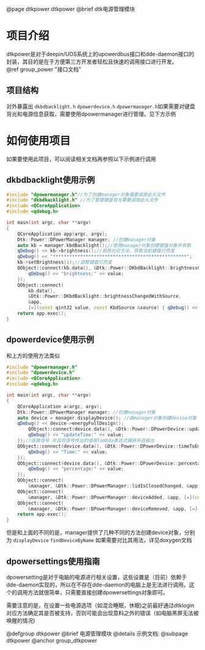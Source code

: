 @page dtkpower dtkpower
@brief dtk电源管理模块

# 项目介绍

dtkpower是对于deepin/UOS系统上的upowerdbus接口和dde-daemon接口的封装，其目的是在于方便第三方开发者轻松且快速的调用接口进行开发。<br>
@ref group_power "接口文档"


## 项目结构

对外暴露出 `dkbdbacklight.h` `dpowerdevice.h` `dpowermanager.h`如果需要对键盘背光和电源信息获取，需要使用dpowermanager进行管理。见下方示例

# 如何使用项目

如果要使用此项目，可以阅读相关文档再参照以下示例进行调用

## dkbdbacklight使用示例

```cpp
#include "dpowermanager.h"//为了创建manager对象需要调用此头文件
#include "dkbdbacklight.h" //为了管理键盘背光需要调用此头文件
#include <QCoreApplication>
#include <qdebug.h>

int main(int argc, char **argv)
{
    QCoreApplication app(argc, argv);
    Dtk::Power::DPowerManager manager; //创建manager对象
    auto kb = manager.kbdBacklight();//使用manager对象创建键盘对象并获取
    qDebug() << kb->brightness();//调用对应方法，获取当前键盘灯亮度
    qDebug() << "*************************************************";
    kb->setBrightness(1);//调整键盘灯亮度
    QObject::connect(kb.data(), &Dtk::Power::DKbdBacklight::brightnessChanged, &app, [=](const qint32 value) {
        qDebug() << "brightness:" << value;
    });
    QObject::connect(
        kb.data(),
        &Dtk::Power::DKbdBacklight::brightnessChangedWithSource,
        &app,
        [=](const qint32 value, const KbdSource &source) { qDebug() << "brightness:" << value << static_cast<int>(source); });//连接信号并且用lambda表达式捕获信号值强制转换为int类型输出
    return app.exec();
}
```

## dpowerdevice使用示例

和上方的使用方法类似

```cpp
#include "dpowermanager.h"
#include "dpowerdevice.h"
#include <QCoreApplication>
#include <qdebug.h>

int main(int argc, char **argv)
{
    QCoreApplication a(argc, argv);
    Dtk::Power::DPowerManager manager; //创建manager对象
    auto device = manager.displayDevice(); //由manager对象创建device对象
    qDebug() << device->energyFullDesign();
        QObject::connect(device.data(), &Dtk::Power::DPowerDevice::updateTimeChanged, &app, [=](const QDateTime &value) {
        qDebug() << "updateTime:" << value;
    });//连接信号 并且将信号传出的值用lambda表达式捕获并且输出
    QObject::connect(device.data(), &Dtk::Power::DPowerDevice::timeToEmptyChanged, &app, [=](const qint64 value) {
        qDebug() << "Time:" << value;
    });
    QObject::connect(device.data(), &Dtk::Power::DPowerDevice::percentageChanged, &app, [=](const double value) {
        qDebug() << "percentage:" << value;
    });
    QObject::connect(
        &manager, &Dtk::Power::DPowerManager::lidIsClosedChanged, &app, [=](const bool value) { qDebug() << "Lid:" << value; }); //这个是powermanager的信号
    QObject::connect(
        &manager, &Dtk::Power::DPowerManager::deviceAdded, &app, [=](const QString &name) { qDebug() << "name:" << name; });
    QObject::connect(
        &manager, &Dtk::Power::DPowerManager::deviceRemoved, &app, [=](const QString &name) { qDebug() << "nameRM:" << name; });
    return app.exec();
}
```

但是和上面的不同的是，manager提供了几种不同的方法创建device对象，分别为 `displayDevice` `findDeviceByName` 如果需要对比其用法，详见doxygen文档

## dpowersettings使用指南

dpowersetting是对于电脑的电源进行相关设置，这些设置是（目前）依赖于dde-daemon实现的，所以在不存在dde-daemon的电脑上是无法进行调用。这个的调用方法就很简单，只需要直接创建dpowersettings对象即可。

需要注意的是，在设置一些电源选项（如混合睡眠，休眠)之前最好通过dtklogin对应方法确定其是否被支持，否则可能会出现意料之外的错误（如电脑黑屏无法被唤醒的情况)

@defgroup dtkpower
@brief 电源管理模块
@details 示例文档:
@subpage dtkpower
@anchor group_dtkpower
